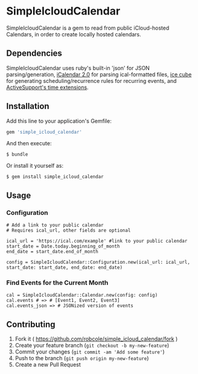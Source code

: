 # SimpleIcloudCalendar

SimpleIcloudCalendar is a gem to read from public iCloud-hosted
Calendars, in order to create locally hosted calendars.

## Dependencies

SimpleIcloudCalendar uses ruby's built-in 'json' for JSON parsing/generation, [iCalendar 2.0](https://github.com/icalendar/icalendar) for parsing ical-formatted files, [ice cube](https://github.com/seejohnrun/ice_cube) for generating scheduling/recurrence rules for recurring events, and [ActiveSupport's time extensions](http://edgeguides.rubyonrails.org/active_support_core_extensions.html).

## Installation

Add this line to your application's Gemfile:

```ruby
gem 'simple_icloud_calendar'
```

And then execute:

    $ bundle

Or install it yourself as:

    $ gem install simple_icloud_calendar

## Usage

### Configuration

```
# Add a link to your public calendar
# Requires ical_url, other fields are optional

ical_url = 'https://ical.com/example' #link to your public calendar
start_date = Date.today.beginning_of_month
end_date = start_date.end_of_month

config = SimpleIcloudCalendar::Configuration.new(ical_url: ical_url, start_date: start_date, end_date: end_date)
```

### Find Events for the Current Month

```
cal = SimpleIcloudCalendar::Calendar.new(config: config)
cal.events # => # [Event1, Event2, Event3]
cal.events_json => # JSONized version of events
```

## Contributing

1. Fork it ( https://github.com/robcole/simple_icloud_calendar/fork )
2. Create your feature branch (`git checkout -b my-new-feature`)
3. Commit your changes (`git commit -am 'Add some feature'`)
4. Push to the branch (`git push origin my-new-feature`)
5. Create a new Pull Request
